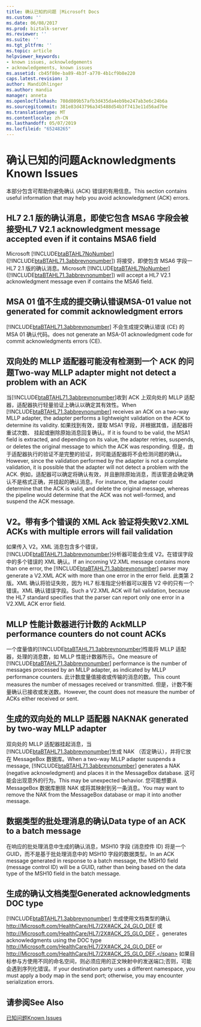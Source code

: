 ```yaml
---
title: 确认已知的问题 |Microsoft Docs
ms.custom: ''
ms.date: 06/08/2017
ms.prod: biztalk-server
ms.reviewer: ''
ms.suite: ''
ms.tgt_pltfrm: ''
ms.topic: article
helpviewer_keywords:
- known issues, acknowledgements
- acknowledgements, known issues
ms.assetid: cb45f80e-ba89-4b3f-a770-4b1cf9b8e220
caps.latest.revision: 3
author: MandiOhlinger
ms.author: mandia
manager: anneta
ms.openlocfilehash: 708d809b57afb3d435da4eb9be247ab3e6c24b6a
ms.sourcegitcommit: 381e83d43796a345488d54b3f7413e11d56ad7be
ms.translationtype: MT
ms.contentlocale: zh-CN
ms.lasthandoff: 05/07/2019
ms.locfileid: "65248265"
---
```

# <a name="acknowledgments-known-issues"></a><span data-ttu-id="467f6-102">确认已知的问题</span><span class="sxs-lookup"><span data-stu-id="467f6-102">Acknowledgments Known Issues</span></span>
<span data-ttu-id="467f6-103">本部分包含可帮助你避免确认 (ACK) 错误的有用信息。</span><span class="sxs-lookup"><span data-stu-id="467f6-103">This section contains useful information that may help you avoid acknowledgment (ACK) errors.</span></span>  
  
## <a name="hl7-v21-acknowledgment-message-accepted-even-if-it-contains-msa6-field"></a><span data-ttu-id="467f6-104">HL7 2.1 版的确认消息，即使它包含 MSA6 字段会被接受</span><span class="sxs-lookup"><span data-stu-id="467f6-104">HL7 V2.1 acknowledgment message accepted even if it contains MSA6 field</span></span>  
 <span data-ttu-id="467f6-105">Microsoft [!INCLUDE[btaBTAHL7NoNumber](../../includes/btabtahl7nonumber-md.md)] ([!INCLUDE[btaBTAHL71.3abbrevnonumber](../../includes/btabtahl71-3abbrevnonumber-md.md)]) 将接受，即使包含 MSA6 字段一 HL7 2.1 版的确认消息。</span><span class="sxs-lookup"><span data-stu-id="467f6-105">Microsoft [!INCLUDE[btaBTAHL7NoNumber](../../includes/btabtahl7nonumber-md.md)] ([!INCLUDE[btaBTAHL71.3abbrevnonumber](../../includes/btabtahl71-3abbrevnonumber-md.md)]) will accept a HL7 V2.1 acknowledgment message even if contains the MSA6 field.</span></span>  
  
## <a name="msa-01-value-not-generated-for-commit-acknowledgment-errors"></a><span data-ttu-id="467f6-106">MSA 01 值不生成的提交确认错误</span><span class="sxs-lookup"><span data-stu-id="467f6-106">MSA-01 value not generated for commit acknowledgment errors</span></span>  
 [!INCLUDE[btaBTAHL71.3abbrevnonumber](../../includes/btabtahl71-3abbrevnonumber-md.md)] <span data-ttu-id="467f6-107">不会生成提交确认错误 (CE) 的 MSA 01 确认代码。</span><span class="sxs-lookup"><span data-stu-id="467f6-107">does not generate an MSA-01 acknowledgment code for commit acknowledgments errors (CE).</span></span>  
  
## <a name="two-way-mllp-adapter-might-not-detect-a-problem-with-an-ack"></a><span data-ttu-id="467f6-108">双向处的 MLLP 适配器可能没有检测到一个 ACK 的问题</span><span class="sxs-lookup"><span data-stu-id="467f6-108">Two-way MLLP adapter might not detect a problem with an ACK</span></span>  
 <span data-ttu-id="467f6-109">当[!INCLUDE[btaBTAHL71.3abbrevnonumber](../../includes/btabtahl71-3abbrevnonumber-md.md)]收到 ACK 上双向处的 MLLP 适配器，适配器执行轻量验证上确认以确定其有效性。</span><span class="sxs-lookup"><span data-stu-id="467f6-109">When [!INCLUDE[btaBTAHL71.3abbrevnonumber](../../includes/btabtahl71-3abbrevnonumber-md.md)] receives an ACK on a two-way MLLP adapter, the adapter performs a lightweight validation on the ACK to determine its validity.</span></span> <span data-ttu-id="467f6-110">如果找到有效，提取 MSA1 字段，并根据其值，适配器将重试次数、 挂起或删除原始消息回复确认。</span><span class="sxs-lookup"><span data-stu-id="467f6-110">If it is found to be valid, the MSA1 field is extracted, and depending on its value, the adapter retries, suspends, or deletes the original message to which the ACK was responding.</span></span> <span data-ttu-id="467f6-111">但是，由于适配器执行的验证不是完整的验证，则可能适配器将不会检测问题的确认。</span><span class="sxs-lookup"><span data-stu-id="467f6-111">However, since the validation performed by the adapter is not a complete validation, it is possible that the adapter will not detect a problem with the ACK.</span></span> <span data-ttu-id="467f6-112">例如，适配器可以确定将确认有效，并且删除原始消息，而该管道会确定确认不是格式正确，并挂起的确认消息。</span><span class="sxs-lookup"><span data-stu-id="467f6-112">For instance, the adapter could determine that the ACK is valid, and delete the original message, whereas the pipeline would determine that the ACK was not well-formed, and suspend the ACK message.</span></span>  
  
## <a name="v2xml-acks-with-multiple-errors-will-fail-validation"></a><span data-ttu-id="467f6-113">V2。带有多个错误的 XML Ack 验证将失败</span><span class="sxs-lookup"><span data-stu-id="467f6-113">V2.XML ACKs with multiple errors will fail validation</span></span>  
 <span data-ttu-id="467f6-114">如果传入 V2。XML 消息包含多个错误，[!INCLUDE[btaBTAHL71.3abbrevnonumber](../../includes/btabtahl71-3abbrevnonumber-md.md)]分析器可能会生成 V2。在错误字段中的多个错误的 XML 确认。</span><span class="sxs-lookup"><span data-stu-id="467f6-114">If an incoming V2.XML message contains more than one error, the [!INCLUDE[btaBTAHL71.3abbrevnonumber](../../includes/btabtahl71-3abbrevnonumber-md.md)] parser may generate a V2.XML ACK with more than one error in the error field.</span></span> <span data-ttu-id="467f6-115">此类第 2 版。XML 确认将验证失败，因为 HL7 标准指定分析器可以报告 V2 中的只有一个错误。XML 确认错误字段。</span><span class="sxs-lookup"><span data-stu-id="467f6-115">Such a V2.XML ACK will fail validation, because the HL7 standard specifies that the parser can report only one error in a V2.XML ACK error field.</span></span>  
  
## <a name="mllp-performance-counters-do-not-count-acks"></a><span data-ttu-id="467f6-116">MLLP 性能计数器进行计数的 Ack</span><span class="sxs-lookup"><span data-stu-id="467f6-116">MLLP performance counters do not count ACKs</span></span>  
 <span data-ttu-id="467f6-117">一个度量值的[!INCLUDE[btaBTAHL71.3abbrevnonumber](../../includes/btabtahl71-3abbrevnonumber-md.md)]性能将 MLLP 适配器，处理的消息数，如 MLLP 性能计数器所示。</span><span class="sxs-lookup"><span data-stu-id="467f6-117">One measure of [!INCLUDE[btaBTAHL71.3abbrevnonumber](../../includes/btabtahl71-3abbrevnonumber-md.md)] performance is the number of messages processed by an MLLP adapter, as indicated by MLLP performance counters.</span></span> <span data-ttu-id="467f6-118">此计数度量值接收或传输的消息的数。</span><span class="sxs-lookup"><span data-stu-id="467f6-118">This count measures the number of messages received or transmitted.</span></span> <span data-ttu-id="467f6-119">但是，计数不衡量确认已接收或发送数。</span><span class="sxs-lookup"><span data-stu-id="467f6-119">However, the count does not measure the number of ACKs either received or sent.</span></span>  
  
## <a name="nak-generated-by-two-way-mllp-adapter"></a><span data-ttu-id="467f6-120">生成的双向处的 MLLP 适配器 NAK</span><span class="sxs-lookup"><span data-stu-id="467f6-120">NAK generated by two-way MLLP adapter</span></span>  
 <span data-ttu-id="467f6-121">双向处的 MLLP 适配器挂起消息，当[!INCLUDE[btaBTAHL71.3abbrevnonumber](../../includes/btabtahl71-3abbrevnonumber-md.md)]生成 NAK （否定确认），并将它放在 MessageBox 数据库。</span><span class="sxs-lookup"><span data-stu-id="467f6-121">When a two-way MLLP adapter suspends a message, [!INCLUDE[btaBTAHL71.3abbrevnonumber](../../includes/btabtahl71-3abbrevnonumber-md.md)] generates a NAK (negative acknowledgment) and places it in the MessageBox database.</span></span> <span data-ttu-id="467f6-122">这可能会出现意外的行为。</span><span class="sxs-lookup"><span data-stu-id="467f6-122">This may be unexpected behavior.</span></span> <span data-ttu-id="467f6-123">您可能想要从 MessageBox 数据库删除 NAK 或将其映射到另一条消息。</span><span class="sxs-lookup"><span data-stu-id="467f6-123">You may want to remove the NAK from the MessageBox database or map it into another message.</span></span>  
  
## <a name="data-type-of-an-ack-to-a-batch-message"></a><span data-ttu-id="467f6-124">数据类型的批处理消息的确认</span><span class="sxs-lookup"><span data-stu-id="467f6-124">Data type of an ACK to a batch message</span></span>  
 <span data-ttu-id="467f6-125">在响应的批处理消息中生成的确认消息，MSH10 字段 (消息控件 ID) 将是一个 GUID，而不是基于批处理消息中的 MSH10 字段的数据类型。</span><span class="sxs-lookup"><span data-stu-id="467f6-125">In an ACK message generated in response to a batch message, the MSH10 field (message control ID) will be a GUID, rather than being based on the data type of the MSH10 field in the batch message.</span></span>  
  
## <a name="generated-acknowledgments-doc-type"></a><span data-ttu-id="467f6-126">生成的确认文档类型</span><span class="sxs-lookup"><span data-stu-id="467f6-126">Generated acknowledgments DOC type</span></span>  
 [!INCLUDE[btaBTAHL71.3abbrevnonumber](../../includes/btabtahl71-3abbrevnonumber-md.md)] <span data-ttu-id="467f6-127">生成使用文档类型的确认 http://Microsoft.com/HealthCare/HL7/2X#ACK_24_GLO_DEF 或 http://Microsoft.com/HealthCare/HL7/2X#ACK_25_GLO_DEF 。</span><span class="sxs-lookup"><span data-stu-id="467f6-127">generates acknowledgments using the DOC type http://Microsoft.com/HealthCare/HL7/2X#ACK_24_GLO_DEF or http://Microsoft.com/HealthCare/HL7/2X#ACK_25_GLO_DEF.</span></span> <span data-ttu-id="467f6-128">如果目标参与方使用不同的命名空间，则必须应用的正文映射中的发送端口;否则，可能会遇到序列化错误。</span><span class="sxs-lookup"><span data-stu-id="467f6-128">If your destination party uses a different namespace, you must apply a body map in the send port; otherwise, you may encounter serialization errors.</span></span>  
  
## <a name="see-also"></a><span data-ttu-id="467f6-129">请参阅</span><span class="sxs-lookup"><span data-stu-id="467f6-129">See Also</span></span>  
 [<span data-ttu-id="467f6-130">已知问题</span><span class="sxs-lookup"><span data-stu-id="467f6-130">Known Issues</span></span>](../../adapters-and-accelerators/accelerator-hl7/known-issues1.md)
